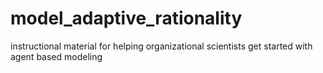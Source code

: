 # model_adaptive_rationality
instructional material for helping organizational scientists get started with agent based modeling
